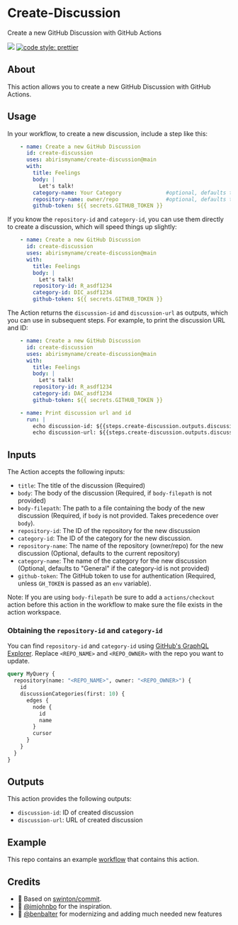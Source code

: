 # Create-Discussion

Create a new GitHub Discussion with GitHub Actions

 ![](https://github.com/abirismyname/create-discussion/workflows/tests/badge.svg) [![code style: prettier](https://img.shields.io/badge/code_style-prettier-ff69b4.svg?style=flat-square)](https://github.com/prettier/prettier)

## About

This action allows you to create a new GitHub Discussion with GitHub Actions.

## Usage

In your workflow, to create a new discussion, include a step like this:

```yaml
    - name: Create a new GitHub Discussion
      id: create-discussion
      uses: abirismyname/create-discussion@main   
      with:
        title: Feelings
        body: |
          Let's talk!
        category-name: Your Category              #optional, defaults to "General"
        repository-name: owner/repo               #optional, defaults to the current repository
        github-token: ${{ secrets.GITHUB_TOKEN }} 
```

If you know the `repository-id` and `category-id`, you can use them directly to create a discussion, which will speed things up slightly:

```yaml
    - name: Create a new GitHub Discussion
      id: create-discussion
      uses: abirismyname/create-discussion@main   
      with:
        title: Feelings
        body: |
          Let's talk!
        repository-id: R_asdf1234
        category-id: DIC_asdf1234
        github-token: ${{ secrets.GITHUB_TOKEN }}
```

The Action returns the `discussion-id` and `discussion-url` as outputs, which you can use in subsequent steps. For example, to print the discussion URL and ID:

```yaml
    - name: Create a new GitHub Discussion
      id: create-discussion
      uses: abirismyname/create-discussion@main   
      with:
        title: Feelings
        body: |
          Let's talk!
        repository-id: R_asdf1234
        category-id: DAC_asdf1234
        github-token: ${{ secrets.GITHUB_TOKEN }}

    - name: Print discussion url and id
      run: |
        echo discussion-id: ${{steps.create-discussion.outputs.discussion-id}} 
        echo discussion-url: ${{steps.create-discussion.outputs.discussion-url}}
```

## Inputs

The Action accepts the following inputs:

- `title`: The title of the discussion (Required)
- `body`: The body of the discussion (Required, if `body-filepath` is not provided)
- `body-filepath`: The path to a file containing the body of the new discussion (Required, if `body` is not provided. Takes precedence over `body`).
- `repository-id`: The ID of the repository for the new discussion
- `category-id`: The ID of the category for the new discussion.
- `repository-name`: The name of the repository (owner/repo) for the new discussion (Optional, defaults to the current repository)
- `category-name`: The name of the category for the new discussion (Optional, defaults to "General" if the category-id is not provided)
- `github-token`: The GitHub token to use for authentication (Required, unless `GH_TOKEN` is passed as an `env` variable).

Note: If you are using `body-filepath` be sure to add a `actions/checkout` action before this action in the workflow to make sure the file exists in the action workspace.

### Obtaining the `repository-id` and `category-id`

You can find `repository-id` and `category-id` using [GitHub's GraphQL Explorer](https://docs.github.com/en/graphql/overview/explorer). Replace `<REPO_NAME>` and `<REPO_OWNER>` with the repo you want to update.

```graphql
query MyQuery {
  repository(name: "<REPO_NAME>", owner: "<REPO_OWNER>") {
    id
    discussionCategories(first: 10) {
      edges {
        node {
          id
          name
        }
        cursor
      }
    }
  }
}
```

## Outputs

This action provides the following outputs:

- `discussion-id`: ID of created discussion
- `discussion-url`: URL of created discussion

## Example

This repo contains an example [workflow](https://github.com/abirismyname/create-discussion/blob/main/.github/workflows/example.yml) that contains this action.

## Credits

- :bow: Based on [swinton/commit](https://github.com/swinton/commit).
- :bow: [@imjohnbo](github.com/imjohnbo) for the inspiration.
- :bow: [@benbalter](github.com/benbalter) for modernizing and adding much needed new features
